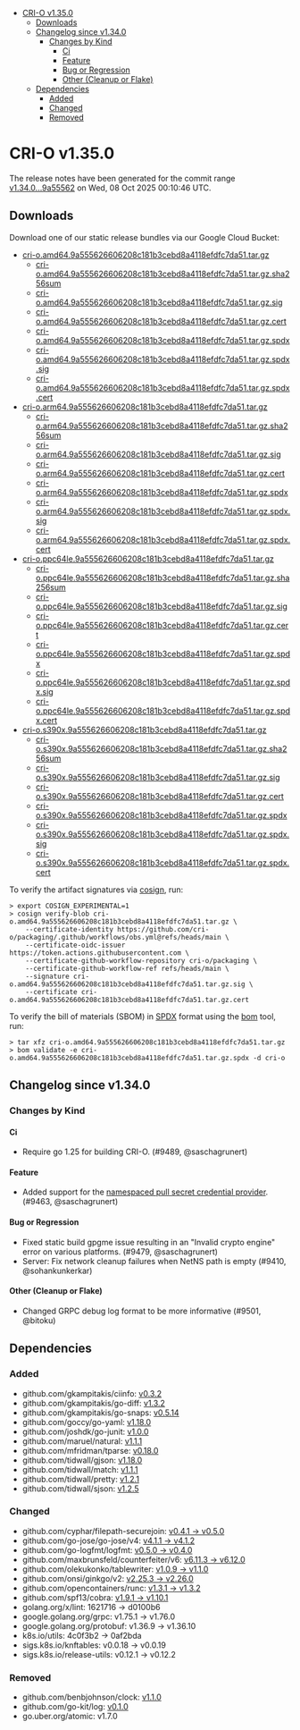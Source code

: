 - [CRI-O v1.35.0](#cri-o-v1350)
  - [Downloads](#downloads)
  - [Changelog since v1.34.0](#changelog-since-v1340)
    - [Changes by Kind](#changes-by-kind)
      - [Ci](#ci)
      - [Feature](#feature)
      - [Bug or Regression](#bug-or-regression)
      - [Other (Cleanup or Flake)](#other-cleanup-or-flake)
  - [Dependencies](#dependencies)
    - [Added](#added)
    - [Changed](#changed)
    - [Removed](#removed)

# CRI-O v1.35.0

The release notes have been generated for the commit range
[v1.34.0...9a55562](https://github.com/cri-o/cri-o/compare/v1.34.0...v1.35.0) on Wed, 08 Oct 2025 00:10:46 UTC.

## Downloads

Download one of our static release bundles via our Google Cloud Bucket:

- [cri-o.amd64.9a555626606208c181b3cebd8a4118efdfc7da51.tar.gz](https://storage.googleapis.com/cri-o/artifacts/cri-o.amd64.9a555626606208c181b3cebd8a4118efdfc7da51.tar.gz)
  - [cri-o.amd64.9a555626606208c181b3cebd8a4118efdfc7da51.tar.gz.sha256sum](https://storage.googleapis.com/cri-o/artifacts/cri-o.amd64.9a555626606208c181b3cebd8a4118efdfc7da51.tar.gz.sha256sum)
  - [cri-o.amd64.9a555626606208c181b3cebd8a4118efdfc7da51.tar.gz.sig](https://storage.googleapis.com/cri-o/artifacts/cri-o.amd64.9a555626606208c181b3cebd8a4118efdfc7da51.tar.gz.sig)
  - [cri-o.amd64.9a555626606208c181b3cebd8a4118efdfc7da51.tar.gz.cert](https://storage.googleapis.com/cri-o/artifacts/cri-o.amd64.9a555626606208c181b3cebd8a4118efdfc7da51.tar.gz.cert)
  - [cri-o.amd64.9a555626606208c181b3cebd8a4118efdfc7da51.tar.gz.spdx](https://storage.googleapis.com/cri-o/artifacts/cri-o.amd64.9a555626606208c181b3cebd8a4118efdfc7da51.tar.gz.spdx)
  - [cri-o.amd64.9a555626606208c181b3cebd8a4118efdfc7da51.tar.gz.spdx.sig](https://storage.googleapis.com/cri-o/artifacts/cri-o.amd64.9a555626606208c181b3cebd8a4118efdfc7da51.tar.gz.spdx.sig)
  - [cri-o.amd64.9a555626606208c181b3cebd8a4118efdfc7da51.tar.gz.spdx.cert](https://storage.googleapis.com/cri-o/artifacts/cri-o.amd64.9a555626606208c181b3cebd8a4118efdfc7da51.tar.gz.spdx.cert)
- [cri-o.arm64.9a555626606208c181b3cebd8a4118efdfc7da51.tar.gz](https://storage.googleapis.com/cri-o/artifacts/cri-o.arm64.9a555626606208c181b3cebd8a4118efdfc7da51.tar.gz)
  - [cri-o.arm64.9a555626606208c181b3cebd8a4118efdfc7da51.tar.gz.sha256sum](https://storage.googleapis.com/cri-o/artifacts/cri-o.arm64.9a555626606208c181b3cebd8a4118efdfc7da51.tar.gz.sha256sum)
  - [cri-o.arm64.9a555626606208c181b3cebd8a4118efdfc7da51.tar.gz.sig](https://storage.googleapis.com/cri-o/artifacts/cri-o.arm64.9a555626606208c181b3cebd8a4118efdfc7da51.tar.gz.sig)
  - [cri-o.arm64.9a555626606208c181b3cebd8a4118efdfc7da51.tar.gz.cert](https://storage.googleapis.com/cri-o/artifacts/cri-o.arm64.9a555626606208c181b3cebd8a4118efdfc7da51.tar.gz.cert)
  - [cri-o.arm64.9a555626606208c181b3cebd8a4118efdfc7da51.tar.gz.spdx](https://storage.googleapis.com/cri-o/artifacts/cri-o.arm64.9a555626606208c181b3cebd8a4118efdfc7da51.tar.gz.spdx)
  - [cri-o.arm64.9a555626606208c181b3cebd8a4118efdfc7da51.tar.gz.spdx.sig](https://storage.googleapis.com/cri-o/artifacts/cri-o.arm64.9a555626606208c181b3cebd8a4118efdfc7da51.tar.gz.spdx.sig)
  - [cri-o.arm64.9a555626606208c181b3cebd8a4118efdfc7da51.tar.gz.spdx.cert](https://storage.googleapis.com/cri-o/artifacts/cri-o.arm64.9a555626606208c181b3cebd8a4118efdfc7da51.tar.gz.spdx.cert)
- [cri-o.ppc64le.9a555626606208c181b3cebd8a4118efdfc7da51.tar.gz](https://storage.googleapis.com/cri-o/artifacts/cri-o.ppc64le.9a555626606208c181b3cebd8a4118efdfc7da51.tar.gz)
  - [cri-o.ppc64le.9a555626606208c181b3cebd8a4118efdfc7da51.tar.gz.sha256sum](https://storage.googleapis.com/cri-o/artifacts/cri-o.ppc64le.9a555626606208c181b3cebd8a4118efdfc7da51.tar.gz.sha256sum)
  - [cri-o.ppc64le.9a555626606208c181b3cebd8a4118efdfc7da51.tar.gz.sig](https://storage.googleapis.com/cri-o/artifacts/cri-o.ppc64le.9a555626606208c181b3cebd8a4118efdfc7da51.tar.gz.sig)
  - [cri-o.ppc64le.9a555626606208c181b3cebd8a4118efdfc7da51.tar.gz.cert](https://storage.googleapis.com/cri-o/artifacts/cri-o.ppc64le.9a555626606208c181b3cebd8a4118efdfc7da51.tar.gz.cert)
  - [cri-o.ppc64le.9a555626606208c181b3cebd8a4118efdfc7da51.tar.gz.spdx](https://storage.googleapis.com/cri-o/artifacts/cri-o.ppc64le.9a555626606208c181b3cebd8a4118efdfc7da51.tar.gz.spdx)
  - [cri-o.ppc64le.9a555626606208c181b3cebd8a4118efdfc7da51.tar.gz.spdx.sig](https://storage.googleapis.com/cri-o/artifacts/cri-o.ppc64le.9a555626606208c181b3cebd8a4118efdfc7da51.tar.gz.spdx.sig)
  - [cri-o.ppc64le.9a555626606208c181b3cebd8a4118efdfc7da51.tar.gz.spdx.cert](https://storage.googleapis.com/cri-o/artifacts/cri-o.ppc64le.9a555626606208c181b3cebd8a4118efdfc7da51.tar.gz.spdx.cert)
- [cri-o.s390x.9a555626606208c181b3cebd8a4118efdfc7da51.tar.gz](https://storage.googleapis.com/cri-o/artifacts/cri-o.s390x.9a555626606208c181b3cebd8a4118efdfc7da51.tar.gz)
  - [cri-o.s390x.9a555626606208c181b3cebd8a4118efdfc7da51.tar.gz.sha256sum](https://storage.googleapis.com/cri-o/artifacts/cri-o.s390x.9a555626606208c181b3cebd8a4118efdfc7da51.tar.gz.sha256sum)
  - [cri-o.s390x.9a555626606208c181b3cebd8a4118efdfc7da51.tar.gz.sig](https://storage.googleapis.com/cri-o/artifacts/cri-o.s390x.9a555626606208c181b3cebd8a4118efdfc7da51.tar.gz.sig)
  - [cri-o.s390x.9a555626606208c181b3cebd8a4118efdfc7da51.tar.gz.cert](https://storage.googleapis.com/cri-o/artifacts/cri-o.s390x.9a555626606208c181b3cebd8a4118efdfc7da51.tar.gz.cert)
  - [cri-o.s390x.9a555626606208c181b3cebd8a4118efdfc7da51.tar.gz.spdx](https://storage.googleapis.com/cri-o/artifacts/cri-o.s390x.9a555626606208c181b3cebd8a4118efdfc7da51.tar.gz.spdx)
  - [cri-o.s390x.9a555626606208c181b3cebd8a4118efdfc7da51.tar.gz.spdx.sig](https://storage.googleapis.com/cri-o/artifacts/cri-o.s390x.9a555626606208c181b3cebd8a4118efdfc7da51.tar.gz.spdx.sig)
  - [cri-o.s390x.9a555626606208c181b3cebd8a4118efdfc7da51.tar.gz.spdx.cert](https://storage.googleapis.com/cri-o/artifacts/cri-o.s390x.9a555626606208c181b3cebd8a4118efdfc7da51.tar.gz.spdx.cert)

To verify the artifact signatures via [cosign](https://github.com/sigstore/cosign), run:

```console
> export COSIGN_EXPERIMENTAL=1
> cosign verify-blob cri-o.amd64.9a555626606208c181b3cebd8a4118efdfc7da51.tar.gz \
    --certificate-identity https://github.com/cri-o/packaging/.github/workflows/obs.yml@refs/heads/main \
    --certificate-oidc-issuer https://token.actions.githubusercontent.com \
    --certificate-github-workflow-repository cri-o/packaging \
    --certificate-github-workflow-ref refs/heads/main \
    --signature cri-o.amd64.9a555626606208c181b3cebd8a4118efdfc7da51.tar.gz.sig \
    --certificate cri-o.amd64.9a555626606208c181b3cebd8a4118efdfc7da51.tar.gz.cert
```

To verify the bill of materials (SBOM) in [SPDX](https://spdx.org) format using the [bom](https://sigs.k8s.io/bom) tool, run:

```console
> tar xfz cri-o.amd64.9a555626606208c181b3cebd8a4118efdfc7da51.tar.gz
> bom validate -e cri-o.amd64.9a555626606208c181b3cebd8a4118efdfc7da51.tar.gz.spdx -d cri-o
```

## Changelog since v1.34.0

### Changes by Kind

#### Ci
 - Require go 1.25 for building CRI-O. (#9489, @saschagrunert)

#### Feature
 - Added support for the [namespaced pull secret credential provider](https://github.com/cri-o/credential-provider). (#9463, @saschagrunert)

#### Bug or Regression
 - Fixed static build gpgme issue resulting in an "Invalid crypto engine" error on various platforms. (#9479, @saschagrunert)
 - Server: Fix network cleanup failures when NetNS path is empty (#9410, @sohankunkerkar)

#### Other (Cleanup or Flake)
 - Changed GRPC debug log format to be more informative (#9501, @bitoku)

## Dependencies

### Added
- github.com/gkampitakis/ciinfo: [v0.3.2](https://github.com/gkampitakis/ciinfo/tree/v0.3.2)
- github.com/gkampitakis/go-diff: [v1.3.2](https://github.com/gkampitakis/go-diff/tree/v1.3.2)
- github.com/gkampitakis/go-snaps: [v0.5.14](https://github.com/gkampitakis/go-snaps/tree/v0.5.14)
- github.com/goccy/go-yaml: [v1.18.0](https://github.com/goccy/go-yaml/tree/v1.18.0)
- github.com/joshdk/go-junit: [v1.0.0](https://github.com/joshdk/go-junit/tree/v1.0.0)
- github.com/maruel/natural: [v1.1.1](https://github.com/maruel/natural/tree/v1.1.1)
- github.com/mfridman/tparse: [v0.18.0](https://github.com/mfridman/tparse/tree/v0.18.0)
- github.com/tidwall/gjson: [v1.18.0](https://github.com/tidwall/gjson/tree/v1.18.0)
- github.com/tidwall/match: [v1.1.1](https://github.com/tidwall/match/tree/v1.1.1)
- github.com/tidwall/pretty: [v1.2.1](https://github.com/tidwall/pretty/tree/v1.2.1)
- github.com/tidwall/sjson: [v1.2.5](https://github.com/tidwall/sjson/tree/v1.2.5)

### Changed
- github.com/cyphar/filepath-securejoin: [v0.4.1 → v0.5.0](https://github.com/cyphar/filepath-securejoin/compare/v0.4.1...v0.5.0)
- github.com/go-jose/go-jose/v4: [v4.1.1 → v4.1.2](https://github.com/go-jose/go-jose/compare/v4.1.1...v4.1.2)
- github.com/go-logfmt/logfmt: [v0.5.0 → v0.4.0](https://github.com/go-logfmt/logfmt/compare/v0.5.0...v0.4.0)
- github.com/maxbrunsfeld/counterfeiter/v6: [v6.11.3 → v6.12.0](https://github.com/maxbrunsfeld/counterfeiter/compare/v6.11.3...v6.12.0)
- github.com/olekukonko/tablewriter: [v1.0.9 → v1.1.0](https://github.com/olekukonko/tablewriter/compare/v1.0.9...v1.1.0)
- github.com/onsi/ginkgo/v2: [v2.25.3 → v2.26.0](https://github.com/onsi/ginkgo/compare/v2.25.3...v2.26.0)
- github.com/opencontainers/runc: [v1.3.1 → v1.3.2](https://github.com/opencontainers/runc/compare/v1.3.1...v1.3.2)
- github.com/spf13/cobra: [v1.9.1 → v1.10.1](https://github.com/spf13/cobra/compare/v1.9.1...v1.10.1)
- golang.org/x/lint: 1621716 → d0100b6
- google.golang.org/grpc: v1.75.1 → v1.76.0
- google.golang.org/protobuf: v1.36.9 → v1.36.10
- k8s.io/utils: 4c0f3b2 → 0af2bda
- sigs.k8s.io/knftables: v0.0.18 → v0.0.19
- sigs.k8s.io/release-utils: v0.12.1 → v0.12.2

### Removed
- github.com/benbjohnson/clock: [v1.1.0](https://github.com/benbjohnson/clock/tree/v1.1.0)
- github.com/go-kit/log: [v0.1.0](https://github.com/go-kit/log/tree/v0.1.0)
- go.uber.org/atomic: v1.7.0

